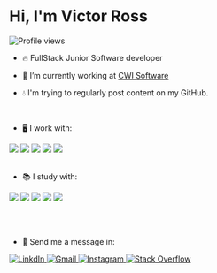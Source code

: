 <h1 align="left">Hi, I'm Victor Ross</h1>
<p align="left"> <img src="https://komarev.com/ghpvc/?username=Vicjun22&color=yellow" alt="Profile views" /> </p>

- 🔥 FullStack Junior Software developer 

- 🔭 I’m currently working at [CWI Software](https://github.com/CWISoftware)

- 💧 I'm trying to regularly post content on my GitHub.

<br>

- 🖥️ I work with:
<div>
  <img src="https://img.shields.io/badge/Angular-DD0031?style=for-the-badge&logo=angular&logoColor=white" />
  <img src="https://img.shields.io/badge/TypeScript-007ACC?style=for-the-badge&logo=typescript&logoColor=white" />
  <img src="https://img.shields.io/badge/Sass-CC6699?style=for-the-badge&logo=sass&logoColor=white" />
  <img src="https://img.shields.io/badge/MySQL-00000F?style=for-the-badge&logo=mysql&logoColor=white" />
  <img src="https://img.shields.io/badge/Java-ED8B00?style=for-the-badge&logo=openjdk&logoColor=white" />
</div>

<br>

- 📚 I study with:
<div>
  <img src="https://img.shields.io/badge/React-20232A?style=for-the-badge&logo=react&logoColor=61DAFB" />
  <img src="https://img.shields.io/badge/JavaScript-323330?style=for-the-badge&logo=javascript&logoColor=F7DF1E" />
  <img src="https://img.shields.io/badge/HTML5-E34F26?style=for-the-badge&logo=html5&logoColor=white" />
  <img src="https://img.shields.io/badge/CSS3-1572B6?style=for-the-badge&logo=css3&logoColor=white" />
  <img src="https://img.shields.io/badge/PostgreSQL-316192?style=for-the-badge&logo=postgresql&logoColor=white" />
</div>

<br><br>

- 👋 Send me a message in:
<div>
  <a href="https://www.linkedin.com/in/victor-elias-014232230/" target="_blank">
    <img src="https://img.shields.io/badge/LinkedIn-0077B5?style=for-the-badge&logo=linkedin&logoColor=white" alt="LinkdIn" target="_blank">
  </a>
  <a href="mailto:vicjun22@gmail.com target="_blank">
    <img src="https://img.shields.io/badge/Gmail-D14836?style=for-the-badge&logo=gmail&logoColor=white" alt="Gmail" target="_blank">
  </a>
  <a href="https://www.instagram.com/vicjun22/" target="_blank">
    <img src="https://img.shields.io/badge/Instagram-E4405F?style=for-the-badge&logo=instagram&logoColor=white" alt="Instagram" target="_blank">
  </a>
  <a href="https://stackoverflow.com/users/21474556/victor-elias-ross-j%c3%banior?tab=profile" target="_blank">
    <img src="https://img.shields.io/badge/Stack_Overflow-FE7A16?style=for-the-badge&logo=stack-overflow&logoColor=white" alt="Stack Overflow" target="_blank">
  </a>
</div>
